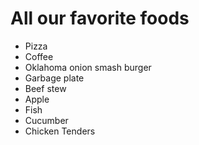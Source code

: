 # All our favorite foods

- Pizza
- Coffee
- Oklahoma onion smash burger
- Garbage plate
- Beef stew
- Apple
- Fish
- Cucumber
- Chicken Tenders

